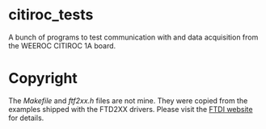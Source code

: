 # citiroc_tests
A bunch of programs to test communication with and data acquisition from the WEEROC CITIROC 1A board.

# Copyright 
The _Makefile_ and _ftf2xx.h_ files are not mine. They were copied from the examples shipped with the FTD2XX drivers. 
Please visit the [FTDI website](https://ftdichip.com/drivers/d2xx-drivers/) for details. 